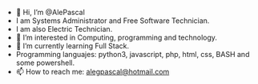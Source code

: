 - 👋 Hi, I’m @AlePascal
- I am Systems Administrator and Free Software Technician.
- I am also Electric Technician.
- 👀 I’m interested in Computing, programming and technology.
- 🌱 I’m currently learning Full Stack.
- Programming languajes: python3, javascript, php, html, css, BASH and some powershell.
- 📫 How to reach me: alegpascal@hotmail.com

<!---
AlePascal/AlePascal is a ✨ special ✨ repository because its `README.md` (this file) appears on your GitHub profile.
You can click the Preview link to take a look at your changes.
---> 
